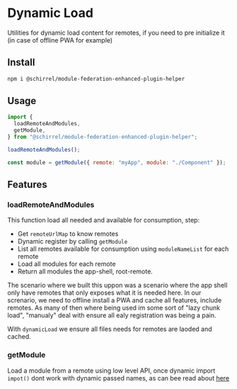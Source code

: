 # Dynamic Load

Utilities for dynamic load content for remotes, if you need to pre initialize it (in case of offline PWA for example)

## Install

```sh
npm i @schirrel/module-federation-enhanced-plugin-helper
```

## Usage

```js
import {
  loadRemoteAndModules,
  getModule,
} from "@schirrel/module-federation-enhanced-plugin-helper";

loadRemoteAndModules();

const module = getModule({ remote: "myApp", module: "./Component" });
```

## Features

### loadRemoteAndModules

This function load all needed and available for consumption, step:

- Get `remoteUrlMap` to know remotes
- Dynamic register by calling `getModule`
- List all remotes available for consumption using `moduleNameList` for each remote
- Load all modules for each remote
- Return all modules the app-shell, root-remote.

The scenario where we built this uppon was a scenario where the app shell only have remotes that only exposes what it is needed here. In our screnario, we need to offline install a PWA and cache all features, include remotes.
As many of then where being used im some sort of "lazy chunk load", "manualy" deal with ensure all ealy registration was being a pain.

With `dynamicLoad` we ensure all files needs for remotes are laoded and cached.

### getModule

Load a module from a remote using low level API, once dynamic import `impot()` dont work with dynamic passed names, as can bee read about [here](https://github.com/module-federation/module-federation-examples/issues/1323)
